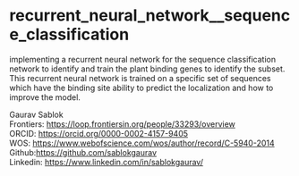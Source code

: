 # recurrent_neural_network__sequence_classification
implementing a recurrent neural network for the sequence classification network to identify and train the plant binding genes to identify the subset. This recurrent neural network is trained on a specific set of sequences which have the binding site ability to predict the localization and how to improve the model. 

Gaurav Sablok \
Frontiers: https://loop.frontiersin.org/people/33293/overview \
ORCID: https://orcid.org/0000-0002-4157-9405 \
WOS: https://www.webofscience.com/wos/author/record/C-5940-2014 \
Github:https://github.com/sablokgaurav \
Linkedin: https://www.linkedin.com/in/sablokgaurav/
